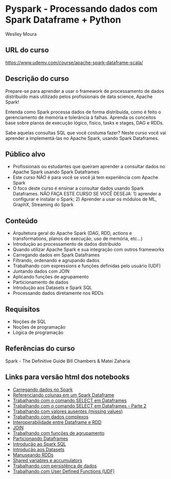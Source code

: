 # Pyspark - Processando dados com Spark Dataframe + Python
Weslley Moura

## URL do curso
https://www.udemy.com/course/apache-spark-dataframe-scala/

## Descrição do curso
Prepare-se para aprender a usar o framework de processamento de dados distribuído mais utilizado pelos profissionais de data science, Apache Spark!

Entenda como Spark processa dados de forma distribuída, como é feito o gerenciamento de memória e tolerância à falhas. Aprenda os conceitos base sobre planos de execução lógico, físico, tasks e stages, DAG e RDDs.

Sabe aquelas consultas SQL que você costuma fazer? Neste curso você vai aprender a implementá-las no Apache Spark, usando Spark Dataframes.

## Público alvo
- Profissionais ou estudantes que queiram aprender a consultar dados no Apache Spark usando Spark Dataframes
- Este curso NÃO é para você se você já tem experiência com Apache Spark
- O foco deste curso é ensinar a consultar dados usando Spark Dataframes. NÃO FAÇA ESTE CURSO SE VOCÊ DESEJA: 1) aprender a configurar e instalar o Spark; 2) Aprender a usar os módulos de ML, GraphX, Streaming do Spark

## Conteúdo
- Arquitetura geral do Apache Spark (DAG, RDD, actions e transformations, planos de execução, uso de memória, etc...)
- Introdução ao processamento de dados distribuído
- Quando utilizar Apache Spark e sua integração com outros frameworks
- Carregando dados em Spark Dataframes
- Filtrando, ordenando e agrupando dados
- Trabalhando com expressions e funções definidas pelo usuário (UDF)
- Juntando dados com JOIN
- Aplicando funções de agrupamento
- Particionamento de dados
- Introdução aos Datasets e Spark SQL
- Processando dados diretamente nos RDDs

## Requisitos
- Noções de SQL
- Noções de programação
- Lógica de programação

## Referências do curso
Spark - The Definitive Guide
Bill Chambers & Matei Zaharia

## Links para versão html dos notebooks

* [Carregando dados no Spark](https://databricks-prod-cloudfront.cloud.databricks.com/public/4027ec902e239c93eaaa8714f173bcfc/8057597623098709/2589776675327489/2918901785477316/latest.html)
* [Referenciando colunas em um Spark Dataframe](https://databricks-prod-cloudfront.cloud.databricks.com/public/4027ec902e239c93eaaa8714f173bcfc/8057597623098709/3287394378352142/2918901785477316/latest.html)
* [Trabalhando com o comando SELECT em Dataframes](https://databricks-prod-cloudfront.cloud.databricks.com/public/4027ec902e239c93eaaa8714f173bcfc/8057597623098709/3287394378352159/2918901785477316/latest.html)
* [Trabalhando com o comando SELECT em Dataframes - Parte 2](https://databricks-prod-cloudfront.cloud.databricks.com/public/4027ec902e239c93eaaa8714f173bcfc/8057597623098709/3287394378352218/2918901785477316/latest.html)
* [Trabalhando com valores ausentes (missing values)](https://databricks-prod-cloudfront.cloud.databricks.com/public/4027ec902e239c93eaaa8714f173bcfc/8057597623098709/3287394378352263/2918901785477316/latest.html)
* [Trabalhando com dados complexos](https://databricks-prod-cloudfront.cloud.databricks.com/public/4027ec902e239c93eaaa8714f173bcfc/8057597623098709/1494187155874313/2918901785477316/latest.html)
* [Interoperabilidade entre Dataframe e RDD](https://databricks-prod-cloudfront.cloud.databricks.com/public/4027ec902e239c93eaaa8714f173bcfc/8057597623098709/1494187155874360/2918901785477316/latest.html)
* [JOIN](https://databricks-prod-cloudfront.cloud.databricks.com/public/4027ec902e239c93eaaa8714f173bcfc/8057597623098709/533796448451780/2918901785477316/latest.html)
* [Trabalhando com funções de agrupamento](https://databricks-prod-cloudfront.cloud.databricks.com/public/4027ec902e239c93eaaa8714f173bcfc/8057597623098709/2586057201697807/2918901785477316/latest.html)
* [Particionando Dataframes](https://databricks-prod-cloudfront.cloud.databricks.com/public/4027ec902e239c93eaaa8714f173bcfc/8057597623098709/2586057201698015/2918901785477316/latest.html)
* [Introdução ao Spark SQL](https://databricks-prod-cloudfront.cloud.databricks.com/public/4027ec902e239c93eaaa8714f173bcfc/8057597623098709/2586057201697877/2918901785477316/latest.html)
* [Introdução aos Datasets](https://databricks-prod-cloudfront.cloud.databricks.com/public/4027ec902e239c93eaaa8714f173bcfc/8057597623098709/2586057201697916/2918901785477316/latest.html)
* [Manuseando RDDs](https://databricks-prod-cloudfront.cloud.databricks.com/public/4027ec902e239c93eaaa8714f173bcfc/8057597623098709/2586057201697925/2918901785477316/latest.html)
* [Shared variables e accumulators](https://databricks-prod-cloudfront.cloud.databricks.com/public/4027ec902e239c93eaaa8714f173bcfc/8057597623098709/2586057201697934/2918901785477316/latest.html)
* [Trabalhando com persistênca de dados](https://databricks-prod-cloudfront.cloud.databricks.com/public/4027ec902e239c93eaaa8714f173bcfc/8057597623098709/262909798867028/2918901785477316/latest.html)
* [Trabalhando com User Defined Functions (UDF)](https://databricks-prod-cloudfront.cloud.databricks.com/public/4027ec902e239c93eaaa8714f173bcfc/8057597623098709/262909798867055/2918901785477316/latest.html)
